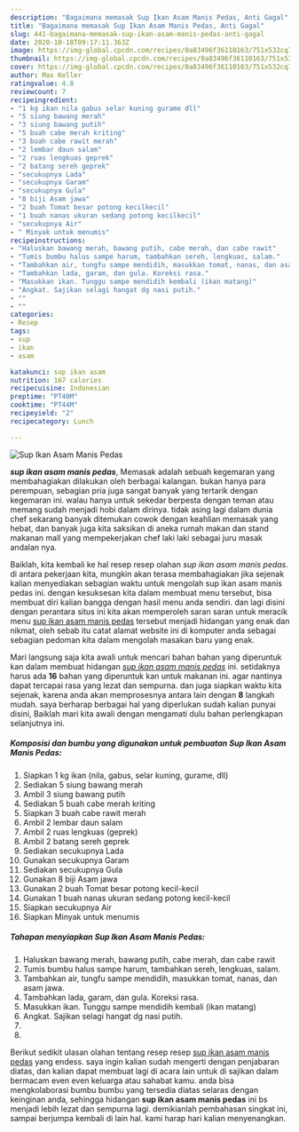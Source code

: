 ```yaml
---
description: "Bagaimana memasak Sup Ikan Asam Manis Pedas, Anti Gagal"
title: "Bagaimana memasak Sup Ikan Asam Manis Pedas, Anti Gagal"
slug: 441-bagaimana-memasak-sup-ikan-asam-manis-pedas-anti-gagal
date: 2020-10-18T09:17:11.363Z
image: https://img-global.cpcdn.com/recipes/0a83496f36110163/751x532cq70/sup-ikan-asam-manis-pedas-foto-resep-utama.jpg
thumbnail: https://img-global.cpcdn.com/recipes/0a83496f36110163/751x532cq70/sup-ikan-asam-manis-pedas-foto-resep-utama.jpg
cover: https://img-global.cpcdn.com/recipes/0a83496f36110163/751x532cq70/sup-ikan-asam-manis-pedas-foto-resep-utama.jpg
author: Max Keller
ratingvalue: 4.8
reviewcount: 7
recipeingredient:
- "1 kg ikan nila gabus selar kuning gurame dll"
- "5 siung bawang merah"
- "3 siung bawang putih"
- "5 buah cabe merah kriting"
- "3 buah cabe rawit merah"
- "2 lembar daun salam"
- "2 ruas lengkuas geprek"
- "2 batang sereh geprek"
- "secukupnya Lada"
- "secukupnya Garam"
- "secukupnya Gula"
- "8 biji Asam jawa"
- "2 buah Tomat besar potong kecilkecil"
- "1 buah nanas ukuran sedang potong kecilkecil"
- "secukupnya Air"
- " Minyak untuk menumis"
recipeinstructions:
- "Haluskan bawang merah, bawang putih, cabe merah, dan cabe rawit"
- "Tumis bumbu halus sampe harum, tambahkan sereh, lengkuas, salam."
- "Tambahkan air, tungfu sampe mendidih, masukkan tomat, nanas, dan asam jawa."
- "Tambahkan lada, garam, dan gula. Koreksi rasa."
- "Masukkan ikan. Tunggu sampe mendidih kembali (ikan matang)"
- "Angkat. Sajikan selagi hangat dg nasi putih."
- ""
- ""
categories:
- Resep
tags:
- sup
- ikan
- asam

katakunci: sup ikan asam 
nutrition: 167 calories
recipecuisine: Indonesian
preptime: "PT40M"
cooktime: "PT44M"
recipeyield: "2"
recipecategory: Lunch

---
```



![Sup Ikan Asam Manis Pedas](https://img-global.cpcdn.com/recipes/0a83496f36110163/751x532cq70/sup-ikan-asam-manis-pedas-foto-resep-utama.jpg)

<b><i>sup ikan asam manis pedas</i></b>, Memasak adalah sebuah kegemaran yang membahagiakan dilakukan oleh berbagai kalangan. bukan hanya para perempuan, sebagian pria juga sangat banyak yang tertarik dengan kegemaran ini. walau hanya untuk sekedar berpesta dengan teman atau memang sudah menjadi hobi dalam dirinya. tidak asing lagi dalam dunia chef sekarang banyak ditemukan cowok dengan keahlian memasak yang hebat, dan banyak juga kita saksikan di aneka rumah makan dan stand makanan mall yang mempekerjakan chef laki laki sebagai juru masak andalan nya.



Baiklah, kita kembali ke hal resep resep olahan <i>sup ikan asam manis pedas</i>. di antara pekerjaan kita, mungkin akan terasa membahagiakan jika sejenak kalian menyediakan sebagian waktu untuk mengolah sup ikan asam manis pedas ini. dengan kesuksesan kita dalam membuat menu tersebut, bisa membuat diri kalian bangga dengan hasil menu anda sendiri. dan lagi disini dengan perantara situs ini kita akan memperoleh saran saran untuk meracik menu <u>sup ikan asam manis pedas</u> tersebut menjadi hidangan yang enak dan nikmat, oleh sebab itu catat alamat website ini di komputer anda sebagai sebagian pedoman kita dalam mengolah masakan baru yang enak.


Mari langsung saja kita awali untuk mencari bahan bahan yang diperuntuk kan dalam membuat hidangan <u><i>sup ikan asam manis pedas</i></u> ini. setidaknya harus ada <b>16</b> bahan yang diperuntuk kan untuk makanan ini. agar nantinya dapat tercapai rasa yang lezat dan sempurna. dan juga siapkan waktu kita sejenak, karena anda akan memprosesnya antara lain dengan <b>8</b> langkah mudah. saya berharap berbagai hal yang diperlukan sudah kalian punyai disini, Baiklah mari kita awali dengan mengamati dulu bahan perlengkapan selanjutnya ini.

<!--inarticleads1-->

##### Komposisi dan bumbu yang digunakan untuk pembuatan Sup Ikan Asam Manis Pedas:

1. Siapkan 1 kg ikan (nila, gabus, selar kuning, gurame, dll)
1. Sediakan 5 siung bawang merah
1. Ambil 3 siung bawang putih
1. Sediakan 5 buah cabe merah kriting
1. Siapkan 3 buah cabe rawit merah
1. Ambil 2 lembar daun salam
1. Ambil 2 ruas lengkuas (geprek)
1. Ambil 2 batang sereh geprek
1. Sediakan secukupnya Lada
1. Gunakan secukupnya Garam
1. Sediakan secukupnya Gula
1. Gunakan 8 biji Asam jawa
1. Gunakan 2 buah Tomat besar potong kecil-kecil
1. Gunakan 1 buah nanas ukuran sedang potong kecil-kecil
1. Siapkan secukupnya Air
1. Siapkan  Minyak untuk menumis




<!--inarticleads2-->

##### Tahapan menyiapkan Sup Ikan Asam Manis Pedas:

1. Haluskan bawang merah, bawang putih, cabe merah, dan cabe rawit
1. Tumis bumbu halus sampe harum, tambahkan sereh, lengkuas, salam.
1. Tambahkan air, tungfu sampe mendidih, masukkan tomat, nanas, dan asam jawa.
1. Tambahkan lada, garam, dan gula. Koreksi rasa.
1. Masukkan ikan. Tunggu sampe mendidih kembali (ikan matang)
1. Angkat. Sajikan selagi hangat dg nasi putih.
1. 
1. 




Berikut sedikit ulasan olahan tentang resep resep <u>sup ikan asam manis pedas</u> yang endess. saya ingin kalian sudah mengerti dengan penjabaran diatas, dan kalian dapat membuat lagi di acara lain untuk di sajikan dalam bermacam even even keluarga atau sahabat kamu. anda bisa mengkolaborasi bumbu bumbu yang tersedia diatas selaras dengan keinginan anda, sehingga hidangan <b>sup ikan asam manis pedas</b> ini bs menjadi lebih lezat dan sempurna lagi. demikianlah pembahasan singkat ini, sampai berjumpa kembali di lain hal. kami harap hari kalian menyenangkan.
